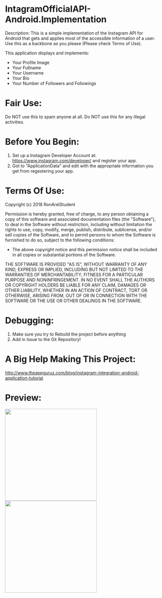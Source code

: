 # IntagramOfficialAPI-Android.Implementation

Description: This is a simple implementation of the Instagram API for Android that gets and applies most of the accessible information of a user. Use this as a backbone as you please (Please check Terms of Use).

This application displays and implements:

- Your Profile Image
- Your Fullname
- Your Username
- Your Bio
- Your Number of Followers and Followings

# Fair Use:

Do NOT use this to spam anyone at all.
Do NOT use this for any illegal activities.

# Before You Begin:

1. Set up a Instagram Developer Account at: https://www.instagram.com/developer/ and register your app.
2. Got to "ApplicationData" and edit <change> with the appropriate information you get from regestering your app.

# Terms Of Use:

Copyright (c) 2018 RonArelStudent

Permission is hereby granted, free of charge, to any person obtaining a copy
of this software and associated documentation files (the "Software"), to deal
in the Software without restriction, including without limitation the rights
to use, copy, modify, merge, publish, distribute, sublicense, and/or sell
copies of the Software, and to permit persons to whom the Software is
furnished to do so, subject to the following conditions:

- The above copyright notice and this permission notice shall be included in all
copies or substantial portions of the Software.

THE SOFTWARE IS PROVIDED "AS IS", WITHOUT WARRANTY OF ANY KIND, EXPRESS OR
IMPLIED, INCLUDING BUT NOT LIMITED TO THE WARRANTIES OF MERCHANTABILITY,
FITNESS FOR A PARTICULAR PURPOSE AND NONINFRINGEMENT. IN NO EVENT SHALL THE
AUTHORS OR COPYRIGHT HOLDERS BE LIABLE FOR ANY CLAIM, DAMAGES OR OTHER
LIABILITY, WHETHER IN AN ACTION OF CONTRACT, TORT OR OTHERWISE, ARISING FROM,
OUT OF OR IN CONNECTION WITH THE SOFTWARE OR THE USE OR OTHER DEALINGS IN THE
SOFTWARE.

# Debugging:

1. Make sure you try to Rebuild the project before anything
2. Add in Issue to the Git Repository!

# A Big Help Making This Project:

http://www.theappguruz.com/blog/instagram-integration-android-application-tutorial

# Preview:

<img src="https://github.com/RonArelStudent/IntagramOfficialAPI-Android.Implementation/blob/master/SmartSelect_20180429-025647_TagNet.jpg" width="300" align="left">
<img src="https://github.com/RonArelStudent/IntagramOfficialAPI-Android.Implementation/blob/master/SmartSelect_20180429-025700_TagNet.jpg" width="300" align="left">




